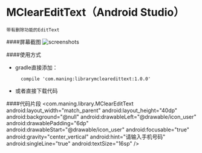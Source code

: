 # MClearEditText（Android Studio）
    带有删除功能的EditText

####屏幕截图
![screenshots](https://github.com/maning0303/MClearEditText/blob/master/screenshots/001.png)


####使用方式
* gradle直接添加：
    
        compile 'com.maning:librarymclearedittext:1.0.0'
    
* 或者直接下载代码
    
####代码片段
    <com.maning.library.MClearEditText
        android:layout_width="match_parent"
        android:layout_height="40dp"
        android:background="@null"
        android:drawableLeft="@drawable/icon_user"
        android:drawablePadding="6dp"
        android:drawableStart="@drawable/icon_user"
        android:focusable="true"
        android:gravity="center_vertical"
        android:hint="请输入手机号码"
        android:singleLine="true"
        android:textSize="16sp" />
